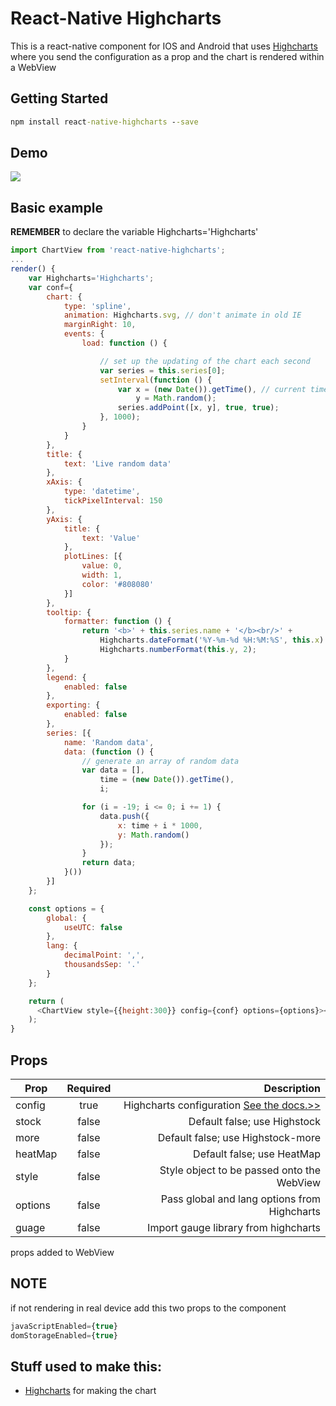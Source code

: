 # React-Native Highcharts

This is a react-native component for IOS and Android that uses [Highcharts](http://www.highcharts.com) where you send the configuration as a prop and the chart is rendered within a WebView

## Getting Started
```bat
npm install react-native-highcharts --save
```
## Demo
![](http://i.giphy.com/l3vRdWwXin1ooLCHS.gif)

## Basic example
**REMEMBER**  to declare the variable Highcharts='Highcharts'

```javascript
import ChartView from 'react-native-highcharts';
...
render() {
    var Highcharts='Highcharts';
    var conf={
        chart: {
            type: 'spline',
            animation: Highcharts.svg, // don't animate in old IE
            marginRight: 10,
            events: {
                load: function () {

                    // set up the updating of the chart each second
                    var series = this.series[0];
                    setInterval(function () {
                        var x = (new Date()).getTime(), // current time
                            y = Math.random();
                        series.addPoint([x, y], true, true);
                    }, 1000);
                }
            }
        },
        title: {
            text: 'Live random data'
        },
        xAxis: {
            type: 'datetime',
            tickPixelInterval: 150
        },
        yAxis: {
            title: {
                text: 'Value'
            },
            plotLines: [{
                value: 0,
                width: 1,
                color: '#808080'
            }]
        },
        tooltip: {
            formatter: function () {
                return '<b>' + this.series.name + '</b><br/>' +
                    Highcharts.dateFormat('%Y-%m-%d %H:%M:%S', this.x) + '<br/>' +
                    Highcharts.numberFormat(this.y, 2);
            }
        },
        legend: {
            enabled: false
        },
        exporting: {
            enabled: false
        },
        series: [{
            name: 'Random data',
            data: (function () {
                // generate an array of random data
                var data = [],
                    time = (new Date()).getTime(),
                    i;

                for (i = -19; i <= 0; i += 1) {
                    data.push({
                        x: time + i * 1000,
                        y: Math.random()
                    });
                }
                return data;
            }())
        }]
    };

    const options = {
        global: {
            useUTC: false
        },
        lang: {
            decimalPoint: ',',
            thousandsSep: '.'
        }
    };

    return (
      <ChartView style={{height:300}} config={conf} options={options}></ChartView>
    );
}
```

## Props
| Prop          | Required      | Description  |
| ------------- |:-------------:| ------------:|
| config        | true          | Highcharts configuration [See the docs.>>](http://www.highcharts.com/docs/getting-started/your-first-chart)  |
| stock     | false      |   Default false; use Highstock |
| more     | false      |   Default false; use Highstock-more |
| heatMap   | false | Default false; use HeatMap |
| style | false      |   Style object to be passed onto the WebView |
| options | false      |   Pass global and lang options from Highcharts |
| guage | false      |   Import gauge library from highcharts |


props added to WebView

## NOTE
if not rendering in real device add this two props to the component
```javascript
javaScriptEnabled={true}
domStorageEnabled={true}
```

## Stuff used to make this:

 * [Highcharts](http://www.highcharts.com/) for making the chart

